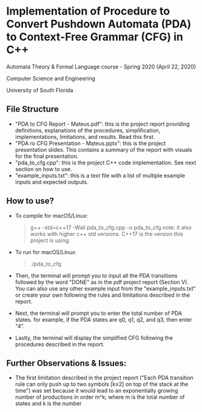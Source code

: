 # Implementation of Procedure to Convert Pushdown Automata (PDA) to Context-Free Grammar (CFG) in C++

Automata Theory & Formal Language course - Spring 2020 (April 22, 2020)

Computer Science and Engineering

University of South Florida

## File Structure

* "PDA to CFG Report - Mateus.pdf": this is the project report providing definitions, explanations of the procedures, simplification, implementations, limitations, and results. Read this first.
* "PDA ro CFG Presentation - Mateus.pptx": this is the project presentation slides. This contains a summary of the report with visuals for the final presentation.
* "pda_to_cfg.cpp": this is the project C++ code implementation. See next section on how to use.
* "example_inputs.txt": this is a text file with a list of multiple example inputs and expected outputs.

## How to use?

* To compile for macOS/Linux:
  > g++ -std=c++17 -Wall pda_to_cfg.cpp -o pda_to_cfg
note: it also works with higher c++ std versions. C++17 is the version this project is using.
  
* To run for macOS/Linux:
  > ./pda_to_cfg

* Then, the terminal will prompt you to input all the PDA transitions followed by the word "DONE" as in the pdf project report (Section V). You can also use any other example input from the "example_inputs.txt" or create your own following the rules and limitations described in the report.
  
* Next, the terminal will prompt you to enter the total number of PDA states. for example, if the PDA states are q0, q1, q2, and q3, then enter "4".

* Lastly, the terminal will display the simplified CFG following the procedures described in the report.

## Further Observations & Issues:

* The first limitation described in the project report ("Each PDA transition rule can only push up to two symbols \[k≤2\] on top of the stack at the time") was set because it would lead to an exponentially growing number of productions in order m^k; where m is the total number of states and k is the number 
